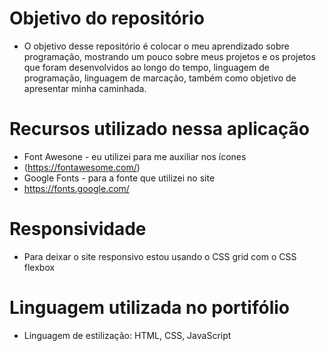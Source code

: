 # Objetivo do repositório
   * O objetivo desse repositório é colocar o meu aprendizado sobre programação, mostrando um pouco sobre meus projetos e os projetos que foram desenvolvidos ao longo do tempo, linguagem de programação, linguagem de marcação, também como objetivo de apresentar minha caminhada. 

# Recursos utilizado nessa aplicação
  * Font Awesone - eu utilizei para me auxiliar nos ícones
  * (https://fontawesome.com/)
  * Google Fonts - para a fonte que utilizei no site
  * https://fonts.google.com/

# Responsividade
  * Para deixar o site responsivo estou usando o CSS grid com o CSS flexbox

# Linguagem utilizada no portifólio
  * Linguagem de estilização: HTML, CSS, JavaScript
